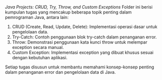 *Java Projects: CRUD, Try, Throw, and Custom Exceptions*
Folder ini berisi kumpulan tugas yang mencakup beberapa topik penting dalam pemrograman Java, antara lain:

1. CRUD (Create, Read, Update, Delete): Implementasi operasi dasar untuk pengelolaan data.
2. Try-Catch: Contoh penggunaan blok try-catch dalam penanganan error.
3. Throw: Demonstrasi penggunaan kata kunci throw untuk melempar exception secara manual.
4. Custom Exception: Implementasi exception yang dibuat khusus sesuai dengan kebutuhan aplikasi.

Setiap tugas disusun untuk membantu memahami konsep-konsep penting dalam penanganan error dan pengelolaan data di Java.
